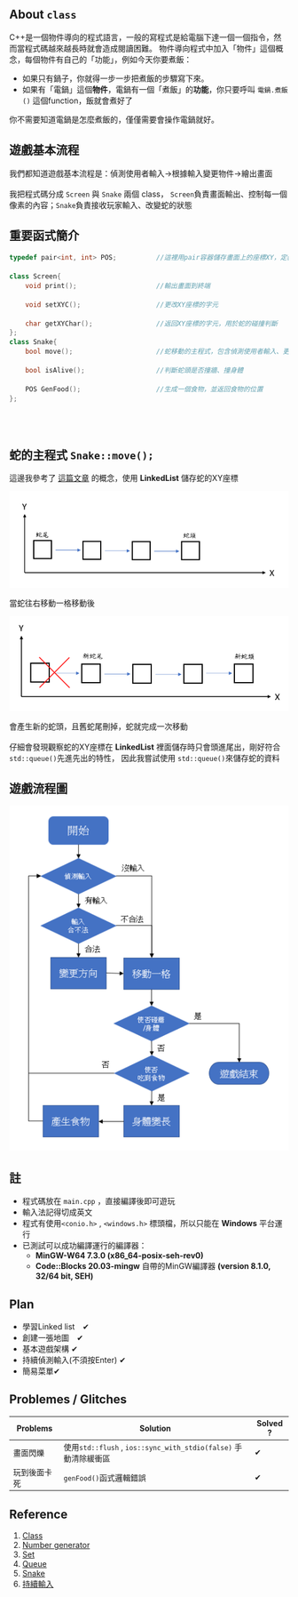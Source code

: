 ## About `class`
C++是一個物件導向的程式語言，一般的寫程式是給電腦下達一個一個指令，然而當程式碼越來越長時就會造成閱讀困難。
物件導向程式中加入「物件」這個概念，每個物件有自己的「功能」，例如今天你要煮飯：
+ 如果只有鍋子，你就得一步一步把煮飯的步驟寫下來。
+ 如果有「電鍋」這個**物件**，電鍋有一個「煮飯」的**功能**，你只要呼叫 `電鍋.煮飯()` 這個function，飯就會煮好了

你不需要知道電鍋是怎麼煮飯的，僅僅需要會操作電鍋就好。


## 遊戲基本流程
我們都知道遊戲基本流程是：偵測使用者輸入→根據輸入變更物件→繪出畫面
<br><br/>
我把程式碼分成 `Screen` 與 `Snake` 兩個 class，
`Screen`負責畫面輸出、控制每一個像素的內容；`Snake`負責接收玩家輸入、改變蛇的狀態


## 重要函式簡介
```cpp
typedef pair<int, int> POS;          //這裡用pair容器儲存畫面上的座標XY，定義為POS

class Screen{
    void print();                    //輸出畫面到終端

    void setXYC();                   //更改XY座標的字元

    char getXYChar();                //返回XY座標的字元，用於蛇的碰撞判斷
};
class Snake{
    bool move();                     //蛇移動的主程式，包含偵測使用者輸入、更改蛇的位置

    bool isAlive();                  //判斷蛇頭是否撞牆、撞身體

    POS GenFood();                   //生成一個食物，並返回食物的位置
};
```
<br><br/>


## 蛇的主程式 `Snake::move();`
這邊我參考了 [這篇文章](https://www.programmersought.com/article/92824465319/) 的概念，使用 **LinkedList** 儲存蛇的XY座標

![1](https://github.com/SoySauceGGD/greedy-snake/blob/main/Pictures/1.PNG?raw=true)

當蛇往右移動一格移動後

![2](https://github.com/SoySauceGGD/greedy-snake/blob/main/Pictures/2.PNG?raw=true)

會產生新的蛇頭，且舊蛇尾刪掉，蛇就完成一次移動
<br><br/>
仔細會發現觀察蛇的XY座標在 **LinkedList** 裡面儲存時只會頭進尾出，剛好符合 `std::queue()`先進先出的特性，
因此我嘗試使用 `std::queue()`來儲存蛇的資料

## 遊戲流程圖

![3](https://github.com/SoySauceGGD/greedy-snake/blob/main/Pictures/3.PNG?raw=true)


## 註
+ 程式碼放在 `main.cpp` ，直接編譯後即可遊玩
+ 輸入法記得切成英文
+ 程式有使用`<conio.h>` , `<windows.h>` 標頭檔，所以只能在 **Windows** 平台運行
+ 已測試可以成功編譯運行的編譯器：
  + **MinGW-W64 7.3.0 (x86_64-posix-seh-rev0)**
  + **Code::Blocks 20.03-mingw** 自帶的MinGW編譯器 **(version 8.1.0, 32/64 bit, SEH)**


## Plan
+ 學習Linked list　✔
+ 創建一張地圖　✔
+ 基本遊戲架構 ✔
+ 持續偵測輸入(不須按Enter) ✔
+ 簡易菜單✔


## Problemes / Glitches
| Problems | Solution | Solved ? |
| -------- | -------- | -------- |
| 畫面閃爍 | 使用`std::flush` , `ios::sync_with_stdio(false)` 手動清除緩衝區 | ✔ |
| 玩到後面卡死 | `genFood()`函式邏輯錯誤 | ✔ |


## Reference
1. [Class](https://ithelp.ithome.com.tw/articles/10230401)
1. [Number generator](https://blog.gtwang.org/programming/cpp-random-number-generator-and-probability-distribution-tutorial/)
1. [Set](http://c.biancheng.net/view/538.html)
1. [Queue](https://shengyu7697.github.io/std-queue/)
1. [Snake](https://www.programmersought.com/article/92824465319/)
1. [持續輸入](https://blog.csdn.net/gggg_ggg/article/details/45956719)
